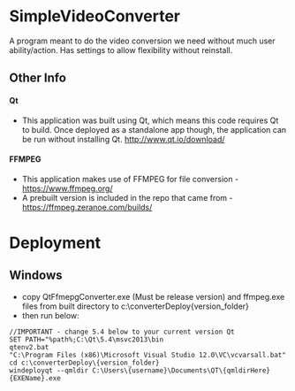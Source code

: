 # SimpleVideoConverter
A program meant to do the video conversion we need without much user ability/action. Has settings to allow flexibility without reinstall.

## Other Info

#### Qt
- This application was built using Qt, which means this code requires Qt to build. Once deployed as a standalone app though, the application can be run without installing Qt.
http://www.qt.io/download/

#### FFMPEG
- This application makes use of FFMPEG for file conversion - https://www.ffmpeg.org/
- A prebuilt version is included in the repo that came from - https://ffmpeg.zeranoe.com/builds/

# Deployment
## Windows
- copy QtFfmepgConverter.exe (Must be release version) and ffmpeg.exe files from built directory to c:\converterDeploy\{version_folder}
- then run below:
```Batchfile
//IMPORTANT - change 5.4 below to your current version Qt
SET PATH="%path%;C:\Qt\5.4\msvc2013\bin
qtenv2.bat
"C:\Program Files (x86)\Microsoft Visual Studio 12.0\VC\vcvarsall.bat"
cd c:\converterDeploy\{version_folder}
windeployqt --qmldir C:\Users\{username}\Documents\QT\{qmldirHere} {EXEName}.exe
```

